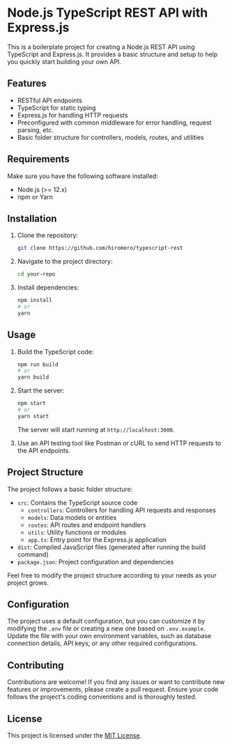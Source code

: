 # Node.js TypeScript REST API with Express.js

This is a boilerplate project for creating a Node.js REST API using TypeScript and Express.js. It provides a basic structure and setup to help you quickly start building your own API.

## Features

- RESTful API endpoints
- TypeScript for static typing
- Express.js for handling HTTP requests
- Preconfigured with common middleware for error handling, request parsing, etc.
- Basic folder structure for controllers, models, routes, and utilities

## Requirements

Make sure you have the following software installed:

- Node.js (>= 12.x)
- npm or Yarn

## Installation

1. Clone the repository:

   ```bash
   git clone https://github.com/hiromero/typescript-rest
   ```

2. Navigate to the project directory:

   ```bash
   cd your-repo
   ```

3. Install dependencies:

   ```bash
   npm install
   # or
   yarn
   ```

## Usage

1. Build the TypeScript code:

   ```bash
   npm run build
   # or
   yarn build
   ```

2. Start the server:

   ```bash
   npm start
   # or
   yarn start
   ```

   The server will start running at `http://localhost:3000`.

3. Use an API testing tool like Postman or cURL to send HTTP requests to the API endpoints.

## Project Structure

The project follows a basic folder structure:

- `src`: Contains the TypeScript source code
  - `controllers`: Controllers for handling API requests and responses
  - `models`: Data models or entities
  - `routes`: API routes and endpoint handlers
  - `utils`: Utility functions or modules
  - `app.ts`: Entry point for the Express.js application
- `dist`: Compiled JavaScript files (generated after running the build command)
- `package.json`: Project configuration and dependencies

Feel free to modify the project structure according to your needs as your project grows.

## Configuration

The project uses a default configuration, but you can customize it by modifying the `.env` file or creating a new one based on `.env.example`. Update the file with your own environment variables, such as database connection details, API keys, or any other required configurations.

## Contributing

Contributions are welcome! If you find any issues or want to contribute new features or improvements, please create a pull request. Ensure your code follows the project's coding conventions and is thoroughly tested.

## License

This project is licensed under the [MIT License](LICENSE).
